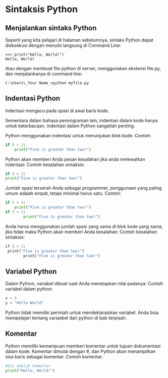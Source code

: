 # Sintaksis Python
## Menjalankan sintaks Python
Seperti yang kita pelajari di halaman sebelumnya, sintaks Python dapat dieksekusi dengan menulis langsung di Command Line:

```shell
>>> print("Hello, World!")
Hello, World!
```

Atau dengan membuat file python di server, menggunakan ekstensi file.py, dan menjalankanya di command line:

```shell
C:\Users\_Your Name_>python myfile.py
```
## Indentasi Python
Indentasi mengacu pada spasi di awal baris kode.

Sementara dalam bahasa pemrograman lain, indentasi dalam kode hanya untuk keterbacaan, indentasi dalam Python sangatlah penting.

Python menggunakan indentasi untuk menunjukan blok kode.
Contoh:
```py
if 5 > 2:
	print("Five is greater than two!")
```

Python akan memberi Anda pesan kesalahan jika anda melewatkan indentasi:
Contoh kesalahan sintaksis:
```py
if 5 > 2:
print("Five is greater than two!")
```

Jumlah spasi terserah Anda sebagai programmer, penggunaan yang paling umum adalah empat, tetapi minimal harus satu.
Contoh:
```py
if 5 > 2:
	print("Five is greater than two!")
if 5 > 2:
		print("Five is greater than two!")
```

Anda harus menggunakan jumlah spasi yang sama di blok kode yang sama, jika tidak maka Python akan memberi Anda kesalahan:
Contoh kesalahan sintaksis:
```py
if 5 > 2:  
 print("Five is greater than two!")  
        print("Five is greater than two!")
```
## Variabel Python
Dalam Python, variabel dibuat saat Anda menetapkan nilai padanya:
Contoh variabel dalam python:

```py
x = 5
y = "Hello World"
```

Python tidak memiliki perintah untuk mendeklarasikan variabel. Anda bisa mempelajari tentang variaebel dari python di bab terpisah.
## Komentar
Python memiliki kemampuan memberi komentar untuk tujuan dokumentasi dalam kode. Komentar dimulai dengan #, dan Python akan menampilkan sisa baris sebagai komentar.
Contoh komentar:

```py
#Ini adalah komentar
print("Hello, World!")
```